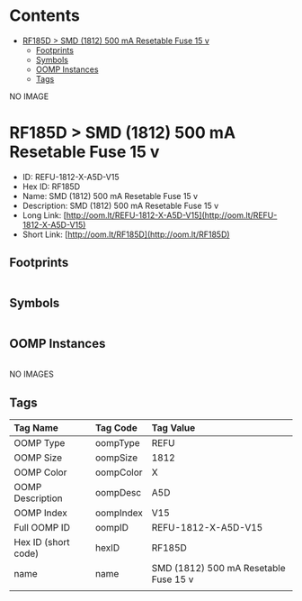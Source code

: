 



Contents
========

* [RF185D > SMD (1812) 500 mA Resetable Fuse 15 v](#rf185d--smd-1812-500-ma-resetable-fuse-15-v)
	* [Footprints](#footprints)
	* [Symbols](#symbols)
	* [OOMP Instances](#oomp-instances)
	* [Tags](#tags)
  
NO IMAGE  
# RF185D > SMD (1812) 500 mA Resetable Fuse 15 v

- ID: REFU-1812-X-A5D-V15
- Hex ID: RF185D
- Name: SMD (1812) 500 mA Resetable Fuse 15 v
- Description: SMD (1812) 500 mA Resetable Fuse 15 v
- Long Link: [http://oom.lt/REFU-1812-X-A5D-V15](http://oom.lt/REFU-1812-X-A5D-V15)
- Short Link: [http://oom.lt/RF185D](http://oom.lt/RF185D)

## Footprints
  

||||
| :--- | :--- | :--- |

## Symbols
  

||||
| :--- | :--- | :--- |

## OOMP Instances
  

||||
| :--- | :--- | :--- |
  
NO IMAGES  
## Tags
  

|Tag Name|Tag Code|Tag Value|
| :--- | :--- | :--- |
|OOMP Type|oompType|REFU|
|OOMP Size|oompSize|1812|
|OOMP Color|oompColor|X|
|OOMP Description|oompDesc|A5D|
|OOMP Index|oompIndex|V15|
|Full OOMP ID|oompID|REFU-1812-X-A5D-V15|
|Hex ID (short code)|hexID|RF185D|
|name|name|SMD (1812) 500 mA Resetable Fuse 15 v|
||||
